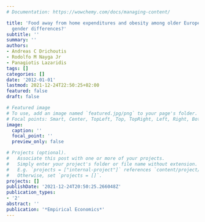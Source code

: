 ```yaml
---
# Documentation: https://wowchemy.com/docs/managing-content/

title: 'Food away from home expenditures and obesity among older Europeans: are there
  gender differences?'
subtitle: ''
summary: ''
authors:
- Andreas C Drichoutis
- Rodolfo M Nayga Jr
- Panagiotis Lazaridis
tags: []
categories: []
date: '2012-01-01'
lastmod: 2021-12-24T22:50:25+02:00
featured: false
draft: false

# Featured image
# To use, add an image named `featured.jpg/png` to your page's folder.
# Focal points: Smart, Center, TopLeft, Top, TopRight, Left, Right, BottomLeft, Bottom, BottomRight.
image:
  caption: ''
  focal_point: ''
  preview_only: false

# Projects (optional).
#   Associate this post with one or more of your projects.
#   Simply enter your project's folder or file name without extension.
#   E.g. `projects = ["internal-project"]` references `content/project/deep-learning/index.md`.
#   Otherwise, set `projects = []`.
projects: []
publishDate: '2021-12-24T20:50:25.266048Z'
publication_types:
- '2'
abstract: ''
publication: '*Empirical Economics*'
---
```

